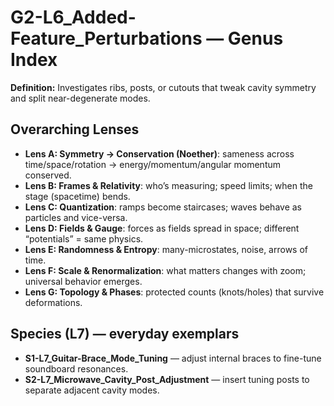 # G2-L6_Added-Feature_Perturbations — Genus Index
**Definition:** Investigates ribs, posts, or cutouts that tweak cavity symmetry and split near-degenerate modes.

## Overarching Lenses

- **Lens A: Symmetry -> Conservation (Noether)**: sameness across time/space/rotation → energy/momentum/angular momentum conserved.
- **Lens B: Frames & Relativity**: who’s measuring; speed limits; when the stage (spacetime) bends.
- **Lens C: Quantization**: ramps become staircases; waves behave as particles and vice-versa.
- **Lens D: Fields & Gauge**: forces as fields spread in space; different “potentials” = same physics.
- **Lens E: Randomness & Entropy**: many-microstates, noise, arrows of time.
- **Lens F: Scale & Renormalization**: what matters changes with zoom; universal behavior emerges.
- **Lens G: Topology & Phases**: protected counts (knots/holes) that survive deformations.

## Species (L7) — everyday exemplars
- **S1-L7_Guitar-Brace_Mode_Tuning** — adjust internal braces to fine-tune soundboard resonances.
- **S2-L7_Microwave_Cavity_Post_Adjustment** — insert tuning posts to separate adjacent cavity modes.
